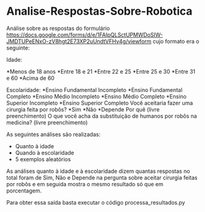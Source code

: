# Analise-Respostas-Sobre-Robotica
Análise sobre as respostas do formulário https://docs.google.com/forms/d/e/1FAIpQLSctUPMWDoSIW-JMDTUPeENxO-zV8hgt2E73XP2uUndtVFHv4g/viewform cujo formato era o seguinte:

Idade:

*Menos de 18 anos
*Entre 18 e 21
*Entre 22 e 25
*Entre 25 e 30
*Entre 31 e 60
*Acima de 60
  
Escolaridade:
  *Ensino Fundamental Incompleto
  *Ensino Fundamental Completo
  *Ensino Médio Incompleto
  *Ensino Médio Completo
  *Ensino Superior Incompleto
  *Ensino Superior Completo
Você aceitaria fazer uma cirurgia feita por robôs?
  *Sim
  *Não
  *Depende
Por quê
  (livre preenchimento)
O que você acha da substituição de humanos por robôs na medicina?
  (livre preenchimento)
 

As seguintes análises são realizadas:

* Quanto à idade
* Quando à escolaridade
* 5 exemplos aleatórios

As análises quanto à idade e à escolaridade dizem quantas respostas no total foram de Sim, Não e Depende na pergunta sobre aceitar cirurgia feitas por robôs e em seguida mostra o mesmo resultado só que em porcentagem.

Para obter essa saída basta executar o código processa_resultados.py
